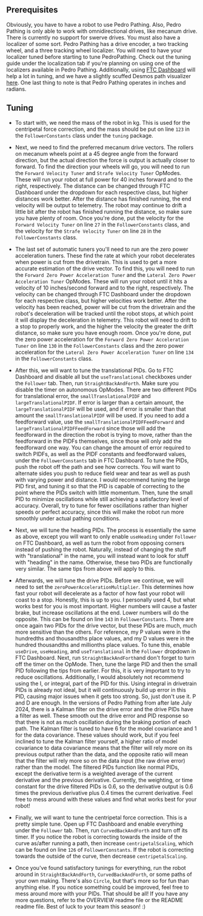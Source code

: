 ## Prerequisites
Obviously, you have to have a robot to use Pedro Pathing. Also, Pedro Pathing is only able to work
with omnidirectional drives, like mecanum drive. There is currently no support for swerve drives.
You must also have a localizer of some sort. Pedro Pathing has a drive encoder, a two tracking wheel,
and a three tracking wheel localizer. You will need to have your localizer tuned before starting to
tune PedroPathing. Check out the tuning guide under the localization tab if you're planning on using one of the
localizers available in Pedro Pathing. Additionally, using [FTC Dashboard](http://192.168.43.1:8080/dash)
will help a lot in tuning, and we have a slightly scuffed Desmos path visualizer [here](https://www.desmos.com/calculator/3so1zx0hcd).
One last thing to note is that Pedro Pathing operates in inches and radians.

## Tuning
* To start with, we need the mass of the robot in kg. This is used for the centripetal force
  correction, and the mass should be put on line `123` in the `FollowerConstants` class under the
  `tuning` package.

* Next, we need to find the preferred mecanum drive vectors. The rollers on mecanum wheels point at a
  45 degree angle from the forward direction, but the actual direction the force is output is actually
  closer to forward. To find the direction your wheels will go, you will need to run the
  `Forward Velocity Tuner` and `Strafe Velocity Tuner` OpModes. These will run your robot at full
  power for 40 inches forward and to the right, respectively. The distance can be changed through FTC
  Dashboard under the dropdown for each respective class, but higher distances work better. After the
  distance has finished running, the end velocity will be output to telemetry. The robot may continue
  to drift a little bit after the robot has finished running the distance, so make sure you have
  plenty of room. Once you're done, put the velocity for the `Forward Velocity Tuner` on line `27` in
  the `FollowerConstants` class, and the velocity for the `Strafe Velocity Tuner` on line `28` in the
  `FollowerConstants` class.

* The last set of automatic tuners you'll need to run are the zero power acceleration tuners. These
  find the rate at which your robot decelerates when power is cut from the drivetrain. This is used to
  get a more accurate estimation of the drive vector. To find this, you will need to run the
  `Forward Zero Power Acceleration Tuner` and the `Lateral Zero Power Acceleration Tuner` OpModes.
  These will run your robot until it hits a velocity of 10 inches/second forward and to the right,
  respectively. The velocity can be changed through FTC Dashboard under the dropdown for each
  respective class, but higher velocities work better. After the velocity has been reached, power will
  be cut from the drivetrain and the robot's deceleration will be tracked until the robot stops, at
  which point it will display the deceleration in telemetry. This robot will need to drift to a stop
  to properly work, and the higher the velocity the greater the drift distance, so make sure you have
  enough room. Once you're done, put the zero power acceleration for the
  `Forward Zero Power Acceleration Tuner` on line `130` in the `FollowerConstants` class and the zero
  power acceleration for the `Lateral Zero Power Acceleration Tuner` on line `134` in the
  `FollowerConstants` class.

* After this, we will want to tune the translational PIDs. Go to FTC Dashboard and disable all but
  the `useTranslational` checkboxes under the `Follower` tab. Then, run `StraightBackAndForth`. Make
  sure you disable the timer on autonomous OpModes. There are two different PIDs for translational
  error, the `smallTranslationalPIDF` and `largeTranslationalPIDF`. If error is larger than a certain
  amount, the `largeTranslationalPIDF` will be used, and if error is smaller than that amount the
  `smallTranslationalPIDF` will be used. If you need to add a feedforward value, use the
  `smallTranslationalPIDFFeedForward` and `largeTranslationalPIDFFeedForward` since those will add the
  feedforward in the direction the robot is trying to move, rather than the feedforward in the PIDFs
  themselves, since those will only add the feedforward one way. You can change the amount of error
  required to switch PIDFs, as well as the PIDF constants and feedforward values, under the
  `FollowerConstants` tab in FTC Dashboard. To tune the PIDs, push the robot off the path and see how
  corrects. You will want to alternate sides you push to reduce field wear and tear as well as push
  with varying power and distance. I would recommend tuning the large PID first, and tuning it so that
  the PID is capable of correcting to the point where the PIDs switch with little momentum. Then, tune
  the small PID to minimize oscillations while still achieving a satisfactory level of accuracy.
  Overall, try to tune for fewer oscillations rather than higher speeds or perfect accuracy, since
  this will make the robot run more smoothly under actual pathing conditions.

* Next, we will tune the heading PIDs. The process is essentially the same as above, except you will
  want to only enable `useHeading` under `Follower` on FTC Dashboard, as well as turn the robot from
  opposing corners instead of pushing the robot. Naturally, instead of changing the stuff with
  "translational" in the name, you will instead want to look for stuff with "heading" in the name.
  Otherwise, these two PIDs are functionally very similar. The same tips from above will apply to this.

* Afterwards, we will tune the drive PIDs. Before we continue, we will need to set the
  `zeroPowerAccelerationMultiplier`. This determines how fast your robot will decelerate as a factor
  of how fast your robot will coast to a stop. Honestly, this is up to you. I personally used 4, but
  what works best for you is most important. Higher numbers will cause a faster brake, but increase
  oscillations at the end. Lower numbers will do the opposite. This can be found on line `143` in
  `FollowerConstants`. There are once again two PIDs for the drive vector, but these PIDs are much,
  much more sensitive than the others. For reference, my P values were in the hundredths and
  thousandths place values, and my D values were in the hundred thousandths and millionths place
  values. To tune this, enable `useDrive`, `useHeading`, and `useTranslational` in the `Follower`
  dropdown in FTC Dashboard. Next, run `StraightBackAndForth`and don't forget to turn off the timer on
  the OpMode. Then, tune the large PID and then the small PID following the tips from earlier. For
  this, it is very important to try to reduce oscillations. Additionally, I would absolutely not
  recommend using the I, or integral, part of the PID for this. Using integral in drivetrain PIDs is
  already not ideal, but it will continuously build up error in this PID, causing major issues when
  it gets too strong. So, just don't use it. P and D are enough. In the versions of Pedro Pathing
  from after late July 2024, there is a Kalman filter on the drive error and the drive PIDs have a
  filter as well. These smooth out the drive error and PID response so that there is not as much
  oscillation during the braking portion of each path. The Kalman filter is tuned to have 6 for the
  model covariance and 1 for the data covariance. These values should work, but if you feel inclined
  to tune the Kalman filter yourself, a higher ratio of model covariance to data covariance means that
  the filter will rely more on its previous output rather than the data, and the opposite ratio will
  mean that the filter will rely more so on the data input (the raw drive error) rather than the model.
  The filtered PIDs function like normal PIDs, except the derivative term is a weighted average of the
  current derivative and the previous derivative. Currently, the weighting, or time constant for the
  drive filtered PIDs is 0.6, so the derivative output is 0.6 times the previous derivative plus 0.4
  times the current derivative. Feel free to mess around with these values and find what works best
  for your robot!

* Finally, we will want to tune the centripetal force correction. This is a pretty simple tune. Open
  up FTC Dashboard and enable everything under the `Follower` tab. Then, run `CurvedBackAndForth`
  and turn off its timer. If you notice the robot is correcting towards the inside of the curve
  as/after running a path, then increase `centripetalScaling`, which can be found on line `126` of
  `FollowerConstants`. If the robot is correcting towards the outside of the curve, then decrease
  `centripetalScaling`.

* Once you've found satisfactory tunings for everything, run the robot around in
  `StraightBackAndForth`, `CurvedBackAndForth`, or some paths of your own making. There's also
  `Circle`, but that's more so for fun than anything else. If you notice something could be improved,
  feel free to mess around more with your PIDs. That should be all! If you have any more questions,
  refer to the OVERVIEW readme file or the README readme file. Best of luck to your team this season! :)